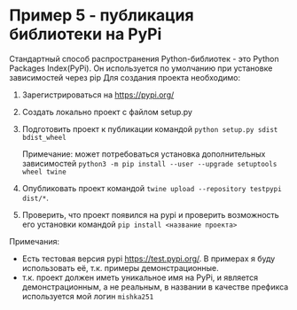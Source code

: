 # Пример 5 - публикация библиотеки на PyPi

Стандартный способ распространения Python-библиотек - это Python Packages Index(PyPi). Он используется по умолчанию при установке зависимостей через pip
Для создания проекта необходимо:
1. Зарегистрироваться на https://pypi.org/
2. Создать локально проект с файлом setup.py
3. Подготовить проект к публикации командой `python setup.py sdist bdist_wheel`

    Примечание: может потребоваться установка дополнительных зависимостей `python3 -m pip install --user --upgrade setuptools wheel twine`

4. Опубликовать проект командой `twine upload --repository testpypi dist/*`.
5. Проверить, что проект появился на pypi и проверить возможность его установки командой `pip install <название проекта>`

Примечания:
 - Есть тестовая версия pypi https://test.pypi.org/. В примерах я буду использовать её, т.к. примеры демонстрационные.
 - т.к. проект должен иметь уникальное имя на PyPi, и является демонстрационным, а не реальным, в названии в качестве префикса используется мой логин `mishka251`



